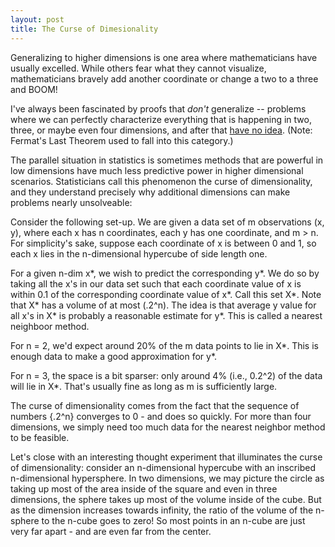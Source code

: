 ```yaml
---
layout: post
title: The Curse of Dimesionality
---
```


Generalizing to higher dimensions is one area where mathematicians have usually excelled.  While others fear what they cannot visualize, 
mathematicians bravely add another coordinate or change a two to a three and BOOM! 

I've always been fascinated by proofs that *don't* generalize -- problems where we can perfectly characterize everything that is 
happening in two, three, or maybe even four dimensions, and after that [have no idea](https://en.wikipedia.org/wiki/Kissing_number_problem).  (Note: Fermat's Last Theorem used to fall into this category.)

The parallel situation in statistics is sometimes methods that are powerful in low dimensions have much less predictive power in higher dimensional scenarios.  Statisticians call this phenomenon the curse of dimensionality, and they understand precisely why additional dimensions can make problems nearly unsolveable:  

Consider the following set-up. We are given a data set of m observations (x, y), where each x has n coordinates, each y has one coordinate, and m > n.  For simplicity's sake, suppose each coordinate of x is between 0 and 1, so each x lies in the n-dimensional hypercube of side length one. 

For a given n-dim x\*, we wish to predict the corresponding y\*.  We do so by taking all the x's in our data set such that each coordinate value of x is within 0.1 of the corresponding coordinate value of x\*.  Call this set X\*.  Note that X\* has a volume of at most (.2^n). The idea is that average y value for all x's in X\* is probably a reasonable estimate for y\*.  This is called a nearest neighboor method. 

For n = 2, we'd expect around 20% of the m data points to lie in X\*.  This is enough data to make a good approximation for y\*.  

For n = 3, the space is a bit sparser: only around 4% (i.e., 0.2^2) of the data will lie in X\*.  That's usually fine as long as m is sufficiently large.

The curse of dimensionality comes from the fact that the sequence of numbers {.2^n} converges to 0 - and does so quickly. For more than four dimensions, we simply need too much data for the nearest neighbor method to be feasible.  

Let's close with an interesting thought experiment that illuminates the curse of dimensionality: consider an n-dimensional hypercube with an inscribed n-dimensional hypersphere.  In two dimensions, we may picture the circle as taking up most of the area inside of the square and even in three dimensions, the sphere takes up most of the volume inside of the cube.  But as the dimension increases towards infinity, the ratio of the volume of the n-sphere to the n-cube goes to zero!  So most points in an n-cube are just very far apart - and are even far from the center.
